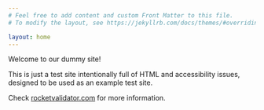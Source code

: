 ```yaml
---
# Feel free to add content and custom Front Matter to this file.
# To modify the layout, see https://jekyllrb.com/docs/themes/#overriding-theme-defaults

layout: home
---
```

Welcome to our dummy site!

This is just a test site intentionally full of HTML and accessibility issues, designed to be used as an example test site.

Check [rocketvalidator.com](https://rocketvalidator.com) for more information.
